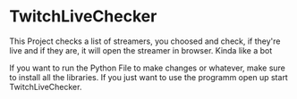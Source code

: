 # TwitchLiveChecker
This Project checks a list of streamers, you choosed and check, if they're live and if they are, it will open the streamer in browser. Kinda like a bot

If you want to run the Python File to make changes or whatever, make sure to install all the libraries.
If you just want to use the programm open up start TwitchLiveChecker.
